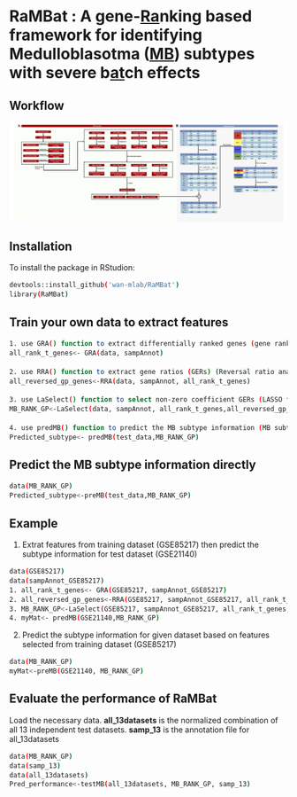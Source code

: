 # RaMBat : A gene-<ins>Ra</ins>nking based framework for identifying Medulloblasotma (<ins>MB</ins>) subtypes with severe b<ins>at</ins>ch effects

## Workflow
![Workflow of RaMBat](workflow.png)

## Installation
To install the package in RStudion:
```bash
devtools::install_github('wan-mlab/RaMBat')
library(RaMBat)
```

## Train your own data to extract features
```bash
1. use GRA() function to extract differentially ranked genes (gene rank analysis)
all_rank_t_genes<- GRA(data, sampAnnot)

2. use RRA() function to extract gene ratios (GERs) (Reversal ratio analysis)
all_reversed_gp_genes<-RRA(data, sampAnnot, all_rank_t_genes)

3. use LaSelect() function to select non-zero coefficient GERs (LASSO feature selection)
MB_RANK_GP<-LaSelect(data, sampAnnot, all_rank_t_genes,all_reversed_gp_genes)

4. use predMB() function to predict the MB subtype information (MB subtype identification)
Predicted_subtype<- predMB(test_data,MB_RANK_GP)
```

## Predict the MB subtype information directly
```bash
data(MB_RANK_GP)
Predicted_subtype<-preMB(test_data,MB_RANK_GP)
```

## Example
1. Extrat features from training dataset (GSE85217) then predict the subtype information for test dataset (GSE21140)
```bash
data(GSE85217)
data(sampAnnot_GSE85217)
1. all_rank_t_genes<- GRA(GSE85217, sampAnnot_GSE85217)
2. all_reversed_gp_genes<-RRA(GSE85217, sampAnnot_GSE85217, all_rank_t_genes)
3. MB_RANK_GP<-LaSelect(GSE85217, sampAnnot_GSE85217, all_rank_t_genes,all_reversed_gp_genes)
4. myMat<- predMB(GSE21140,MB_RANK_GP)
```
2. Predict the subtype information for given dataset based on features selected from training dataset (GSE85217)
```bash
data(MB_RANK_GP)
myMat<-preMB(GSE21140, MB_RANK_GP)
```
## Evaluate the performance of RaMBat
Load the necessary data. **all_13datasets** is the normalized combination of all 13 independent test datasets. **samp_13** is the annotation file for all_13datasets
```bash
data(MB_RANK_GP)
data(samp_13)
data(all_13datasets)
Pred_performance<-testMB(all_13datasets, MB_RANK_GP, samp_13)
```

